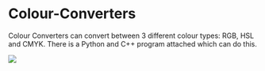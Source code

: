 # Colour-Converters

Colour Converters can convert between 3 different colour types: RGB, HSL and CMYK. There is a Python and C++ program attached which can do this.

![](https://view-counter.tobyhagan.com/?user=ShashCode2348/Colour-Converters)

